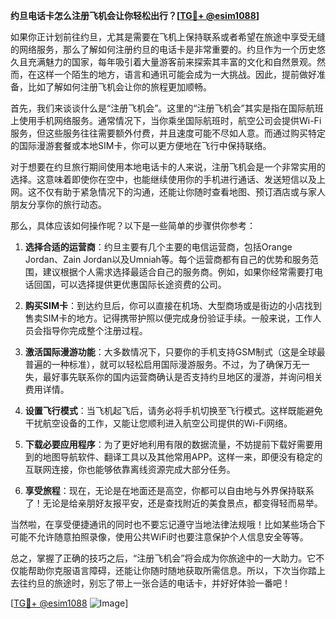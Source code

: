 **约旦电话卡怎么注册飞机会让你轻松出行？[[TG💪+ @esim1088](https://t.me/s/esim1088)]**

如果你正计划前往约旦，尤其是需要在飞机上保持联系或者希望在旅途中享受无缝的网络服务，那么了解如何注册约旦的电话卡是非常重要的。约旦作为一个历史悠久且充满魅力的国家，每年吸引着大量游客前来探索其丰富的文化和自然景观。然而，在这样一个陌生的地方，语言和通讯可能会成为一大挑战。因此，提前做好准备，比如了解如何注册飞机会让你的旅程更加顺畅。

首先，我们来谈谈什么是“注册飞机会”。这里的“注册飞机会”其实是指在国际航班上使用手机网络服务。通常情况下，当你乘坐国际航班时，航空公司会提供Wi-Fi服务，但这些服务往往需要额外付费，并且速度可能不尽如人意。而通过购买特定的国际漫游套餐或本地SIM卡，你可以更方便地在飞行中保持联络。

对于想要在约旦旅行期间使用本地电话卡的人来说，注册飞机会是一个非常实用的选择。这意味着即使你在空中，也能继续使用你的手机进行通话、发送短信以及上网。这不仅有助于紧急情况下的沟通，还能让你随时查看地图、预订酒店或与家人朋友分享你的旅行动态。

那么，具体应该如何操作呢？以下是一些简单的步骤供你参考：

1. **选择合适的运营商**：约旦主要有几个主要的电信运营商，包括Orange Jordan、Zain Jordan以及Umniah等。每个运营商都有自己的优势和服务范围，建议根据个人需求选择最适合自己的服务商。例如，如果你经常需要打电话回国，可以选择提供更优惠国际长途资费的公司。

2. **购买SIM卡**：到达约旦后，你可以直接在机场、大型商场或是街边的小店找到售卖SIM卡的地方。记得携带护照以便完成身份验证手续。一般来说，工作人员会指导你完成整个注册过程。

3. **激活国际漫游功能**：大多数情况下，只要你的手机支持GSM制式（这是全球最普遍的一种标准），就可以轻松启用国际漫游服务。不过，为了确保万无一失，最好事先联系你的国内运营商确认是否支持约旦地区的漫游，并询问相关费用详情。

4. **设置飞行模式**：当飞机起飞后，请务必将手机切换至飞行模式。这样既能避免干扰航空设备的工作，又能让您顺利进入航空公司提供的Wi-Fi网络。

5. **下载必要应用程序**：为了更好地利用有限的数据流量，不妨提前下载好需要用到的地图导航软件、翻译工具以及其他常用APP。这样一来，即便没有稳定的互联网连接，你也能够依靠离线资源完成大部分任务。

6. **享受旅程**：现在，无论是在地面还是高空，你都可以自由地与外界保持联系了！无论是给亲朋好友报平安，还是查找附近的美食景点，都变得轻而易举。

当然啦，在享受便捷通讯的同时也不要忘记遵守当地法律法规哦！比如某些场合下可能不允许随意拍照录像，使用公共WiFi时也要注意保护个人信息安全等等。

总之，掌握了正确的技巧之后，“注册飞机会”将会成为你旅途中的一大助力。它不仅能帮助你克服语言障碍，还能让你随时随地获取所需信息。所以，下次当你踏上去往约旦的旅途时，别忘了带上一张合适的电话卡，并好好体验一番吧！

[[TG💪+ @esim1088](https://t.me/s/esim1088) ![Image](https://i.postimg.cc/4NQfJmqS/Snipaste-2025-05-13-00-14-12.png)]